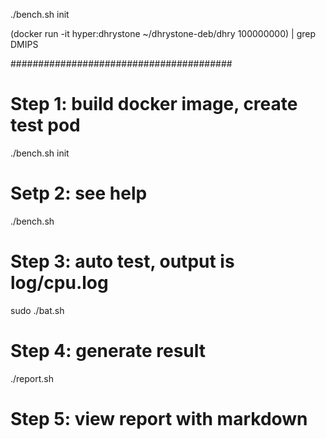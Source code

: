 
./bench.sh init

(docker run -it hyper:dhrystone ~/dhrystone-deb/dhry 100000000) | grep DMIPS


########################################

# Step 1: build docker image, create test pod
./bench.sh init

# Setp 2: see help
./bench.sh

# Step 3: auto test, output is log/cpu.log
sudo ./bat.sh


# Step 4: generate result
./report.sh

# Step 5: view report with markdown
